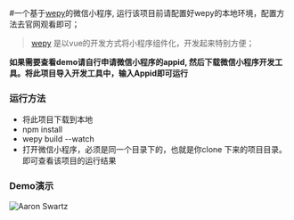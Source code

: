 #一个基于[wepy](https://tencent.github.io/wepy/index.html)的微信小程序, 运行该项目前请配置好wepy的本地环境，配置方法去官网观看即可；
> [wepy](https://tencent.github.io/wepy/index.html) 是以vue的开发方式将小程序组件化，开发起来特别方便；


**如果需要查看demo请自行申请微信小程序的appid, 然后下载微信小程序开发工具。将此项目导入开发工具中，输入Appid即可运行**

### 运行方法
+  将此项目下载到本地
+ npm install 
+ wepy build --watch
+ 打开微信小程序，必须是同一个目录下的，也就是你clone 下来的项目目录。即可查看该项目的运行结果

### Demo演示

![Aaron Swartz](https://github.com/sshien/wepyMiniWechatApp/blob/master/demo.gif)